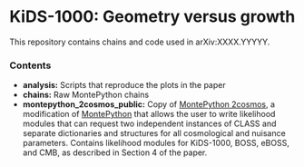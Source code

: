 # KiDS-1000: Geometry versus growth

This repository contains chains and code used in arXiv:XXXX.YYYYY.

### Contents
- **analysis:** Scripts that reproduce the plots in the paper 
- **chains:** Raw MontePython chains
- **montepython_2cosmos_public:** Copy of [MontePython 2cosmos](https://github.com/fkoehlin/montepython_2cosmos_public), a modification of [MontePython](https://github.com/brinckmann/montepython_public) that allows the user to write likelihood modules that can request two independent instances of CLASS and separate dictionaries and structures for all cosmological and nuisance parameters. Contains likelihood modules for KiDS-1000, BOSS, eBOSS, and CMB, as described in Section 4 of the paper.

